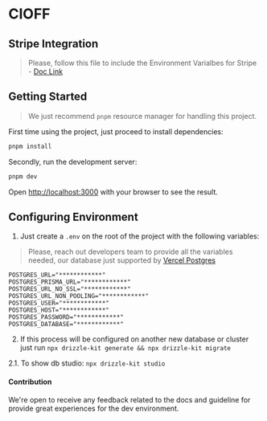 # CIOFF

## Stripe Integration

> Please, follow this file to include the Environment Varialbes for Stripe - [Doc Link](https://docs.google.com/document/d/1tkV0vCfuaaKuSJsxTK93LmjFLVBZj8xW2H7_xHoyUD0/edit?usp=sharing)

## Getting Started

> We just recommend `pnpm` resource manager for handling this project.

First time using the project, just proceed to install dependencies:

```sh
pnpm install
```

Secondly, run the development server:

```bash
pnpm dev
```

Open [http://localhost:3000](http://localhost:3000) with your browser to see the result.

## Configuring Environment

1. Just create a `.env` on the root of the project with the following variables:

> Please, reach out developers team to provide all the variables needed, our database just supported by [Vercel Postgres](https://vercel.com/docs/storage/vercel-postgres)

```env
POSTGRES_URL="************"
POSTGRES_PRISMA_URL="************"
POSTGRES_URL_NO_SSL="************"
POSTGRES_URL_NON_POOLING="************"
POSTGRES_USER="************"
POSTGRES_HOST="************"
POSTGRES_PASSWORD="************"
POSTGRES_DATABASE="************"
```

2. If this process will be configured on another new database or cluster just run `npx drizzle-kit generate && npx drizzle-kit migrate`

2.1. To show db studio: `npx drizzle-kit studio`

#### Contribution

We're open to receive any feedback related to the docs and guideline for provide great experiences for the dev environment.
